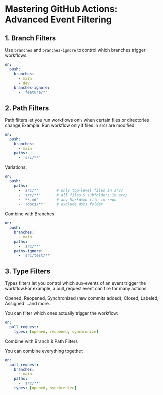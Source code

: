 # Mastering GitHub Actions: Advanced Event Filtering

## 1. Branch Filters
Use `branches` and `branches-ignore` to control which branches trigger workflows.

```yaml
on:
  push:
    branches:
      - main
      - dev
    branches-ignore:
      - 'feature/*'
```
## 2. Path Filters
Path filters let you run workflows only when certain files or directories change,Example: Run workflow only if files in src/ are modified:

```yaml
on:
  push:
    branches:
      - main
    paths:
      - 'src/**'
```
Variations:

```yaml
on:
  push:
    paths:
      - 'src/*'        # only top-level files in src/
      - 'src/**'       # all files & subfolders in src/
      - '**.md'        # any Markdown file in repo
      - '!docs/**'     # exclude docs folder
```

Combine with Branches

```yaml
on:
  push:
    branches:
      - main
    paths:
      - 'src/**'
    paths-ignore:
      - 'src/test/**'
```

## 3. Type Filters
Types filters let you control which sub-events of an event trigger the workflow.For example, a pull_request event can fire for many actions:

Opened, Reopened, Synchronized (new commits added), Closed, Labeled, Assigned
…and more.

You can filter which ones actually trigger the workflow:

```yaml
on:
  pull_request:
    types: [opened, reopened, synchronize]
```
Combine with Branch & Path Filters

You can combine everything together:
```yaml
on:
  pull_request:
    branches:
      - main
    paths:
      - 'src/**'
    types: [opened, synchronize]
```


